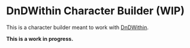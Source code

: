 # DnDWithin Character Builder (WIP)

This is a character builder meant to work with [DnDWithin](https://github.com/CyprienGille/DnDWithin). 

**This is a work in progress.**
